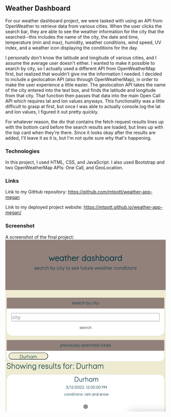 ## Weather Dashboard

For our weather dashboard project, we were tasked with using an API from OpenWeather to retrieve data from various cities. When the user clicks the search bar, they are able to see the weather information for the city that the searched--this includes the name of the city, the date and time, temperature (min and max), humidity, weather conditions, wind speed, UV index, and a weather icon displaying the conditions for the day. 

I personally don't know the latitude and longitude of various cities, and I assume the average user doesn't either. I wanted to make it possible to search by city, so I actually used a different API from OpenWeatherMap first, but realized that wouldn't give me the information I needed. I decided to include a geolocation API (also through OpenWeatherMap), in order to make the user experience a little easier. The geolocation API takes the name of the city entered into the text box, and finds the latitude and longitude from that city. That function then passes that data into the main Open Call API which requires lat and lon values anyways. This functionality was a little difficult to grasp at first, but once I was able to actually console.log the lat and lon values, I figured it out pretty quickly. 

For whatever reason, the div that contains the fetch request results lines up with the bottom card before the search results are loaded, but lines up with the top card when they're there. Since it looks okay after the results are added, I'll leave it as it is, but I'm not quite sure why that's happening.

### Technologies

In this project, I used HTML, CSS, and JavaScript. I also used Bootstrap and two OpenWeatherMap APIs: One Call, and GeoLocation.

### Links 

Link to my GitHub repository: https://github.com/mtpott/weather-app-megan

Link to my deployed project website: https://mtpott.github.io/weather-app-megan/

### Screenshot

A screenshot of the final project: ![project-final-image](./assets/images/weather-challenge-screenshot.png)

